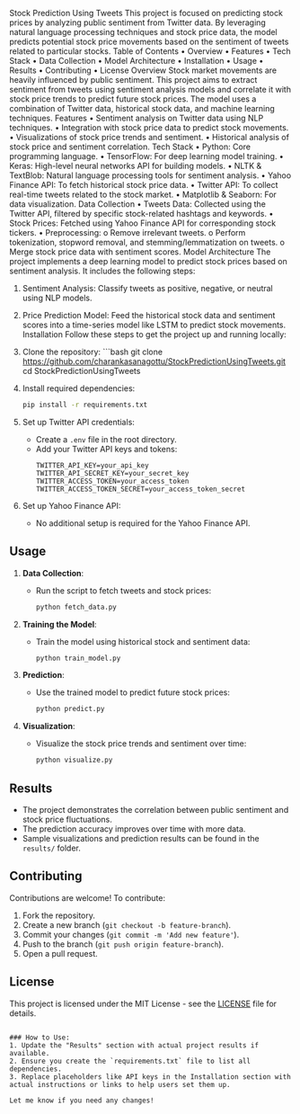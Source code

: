 Stock Prediction Using Tweets
This project is focused on predicting stock prices by analyzing public sentiment from Twitter data. By leveraging natural language processing techniques and stock price data, the model predicts potential stock price movements based on the sentiment of tweets related to particular stocks.
Table of Contents
•	Overview
•	Features
•	Tech Stack
•	Data Collection
•	Model Architecture
•	Installation
•	Usage
•	Results
•	Contributing
•	License
Overview
Stock market movements are heavily influenced by public sentiment. This project aims to extract sentiment from tweets using sentiment analysis models and correlate it with stock price trends to predict future stock prices. The model uses a combination of Twitter data, historical stock data, and machine learning techniques.
Features
•	Sentiment analysis on Twitter data using NLP techniques.
•	Integration with stock price data to predict stock movements.
•	Visualizations of stock price trends and sentiment.
•	Historical analysis of stock price and sentiment correlation.
Tech Stack
•	Python: Core programming language.
•	TensorFlow: For deep learning model training.
•	Keras: High-level neural networks API for building models.
•	NLTK & TextBlob: Natural language processing tools for sentiment analysis.
•	Yahoo Finance API: To fetch historical stock price data.
•	Twitter API: To collect real-time tweets related to the stock market.
•	Matplotlib & Seaborn: For data visualization.
Data Collection
•	Tweets Data: Collected using the Twitter API, filtered by specific stock-related hashtags and keywords.
•	Stock Prices: Fetched using Yahoo Finance API for corresponding stock tickers.
•	Preprocessing:
o	Remove irrelevant tweets.
o	Perform tokenization, stopword removal, and stemming/lemmatization on tweets.
o	Merge stock price data with sentiment scores.
Model Architecture
The project implements a deep learning model to predict stock prices based on sentiment analysis. It includes the following steps:
1.	Sentiment Analysis: Classify tweets as positive, negative, or neutral using NLP models.
2.	Price Prediction Model: Feed the historical stock data and sentiment scores into a time-series model like LSTM to predict stock movements.
Installation
Follow these steps to get the project up and running locally:
1.	Clone the repository: ```bash git clone https://github.com/charankasanagottu/StockPredictionUsingTweets.git cd StockPredictionUsingTweets

2. Install required dependencies:
   ```bash
   pip install -r requirements.txt
   ```

3. Set up Twitter API credentials:
   - Create a `.env` file in the root directory.
   - Add your Twitter API keys and tokens:
     ```
     TWITTER_API_KEY=your_api_key
     TWITTER_API_SECRET_KEY=your_secret_key
     TWITTER_ACCESS_TOKEN=your_access_token
     TWITTER_ACCESS_TOKEN_SECRET=your_access_token_secret
     ```

4. Set up Yahoo Finance API:
   - No additional setup is required for the Yahoo Finance API.

## Usage

1. **Data Collection**:
   - Run the script to fetch tweets and stock prices:
     ```bash
     python fetch_data.py
     ```

2. **Training the Model**:
   - Train the model using historical stock and sentiment data:
     ```bash
     python train_model.py
     ```

3. **Prediction**:
   - Use the trained model to predict future stock prices:
     ```bash
     python predict.py
     ```

4. **Visualization**:
   - Visualize the stock price trends and sentiment over time:
     ```bash
     python visualize.py
     ```

## Results

- The project demonstrates the correlation between public sentiment and stock price fluctuations.
- The prediction accuracy improves over time with more data.
- Sample visualizations and prediction results can be found in the `results/` folder.

## Contributing

Contributions are welcome! To contribute:

1. Fork the repository.
2. Create a new branch (`git checkout -b feature-branch`).
3. Commit your changes (`git commit -m 'Add new feature'`).
4. Push to the branch (`git push origin feature-branch`).
5. Open a pull request.

## License

This project is licensed under the MIT License - see the [LICENSE](LICENSE) file for details.
```

### How to Use:
1. Update the "Results" section with actual project results if available.
2. Ensure you create the `requirements.txt` file to list all dependencies.
3. Replace placeholders like API keys in the Installation section with actual instructions or links to help users set them up. 

Let me know if you need any changes!
